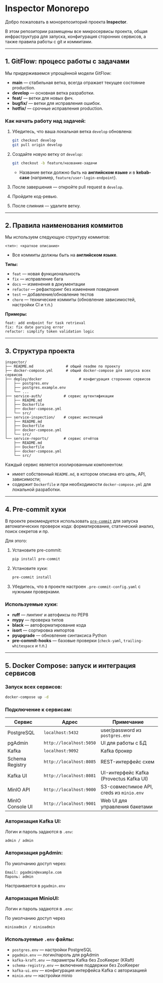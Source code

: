 # Inspector Monorepo

Добро пожаловать в монорепозиторий проекта **Inspector**.

В этом репозитории размещены все микросервисы проекта, общая инфраструктура для запуска, конфигурация сторонних сервисов, а также правила работы с git и коммитами.

---

## 1. GitFlow: процесс работы с задачами

Мы придерживаемся упрощённой модели GitFlow:

* **main** — стабильная ветка, всегда отражает текущее состояние production.
* **develop** — основная ветка разработки.
* **feat/** — ветки для новых фич.
* **bugfix/** — ветки для исправления ошибок.
* **hotfix/** — срочные исправления production.

### Как начать работу над задачей:

1. Убедитесь, что ваша локальная ветка `develop` обновлена:

   ```bash
   git checkout develop
   git pull origin develop
   ```
2. Создайте новую ветку от `develop`:

   ```bash
   git checkout -b feature/название-задачи
   ```

   * Название ветки должно быть на **английском языке** и в **kebab-case** (например, `feature/user-login-endpoint`).
3. После завершения — откройте pull request в `develop`.
4. Пройдите код-ревью.
5. После слияния — удалите ветку.

---

## 2. Правила наименования коммитов

Мы используем следующую структуру коммитов:

```
<тип>: <краткое описание>
```

* Все коммиты должны быть на **английском языке**.

**Типы:**

* `feat` — новая функциональность
* `fix` — исправление бага
* `docs` — изменения в документации
* `refactor` — рефакторинг без изменения поведения
* `test` — добавление/обновление тестов
* `chore` — технические коммиты (обновление зависимостей, настройки CI и т.п.)

**Примеры:**

```
feat: add endpoint for task retrieval
fix: fix date parsing error
refactor: simplify token validation logic
```

---

## 3. Структура проекта

```
inspector/
├── README.md               # общий readme по проекту
├── docker-compose.yml      # общий docker-compose для запуска всех сервисов
├── deploy/docker                 # конфигурация сторонних сервисов
│   ├── postgres.env
│   ├── postgres.example.env
│   └── ...
├── service-auth/          # сервис аутентификации
│   ├── README.md
│   ├── Dockerfile
│   ├── docker-compose.yml
│   └── src/
├── service-inspection/    # сервис инспекций
│   ├── README.md
│   ├── Dockerfile
│   ├── docker-compose.yml
│   └── src/
└── service-reports/       # сервис отчётов
    ├── README.md
    ├── Dockerfile
    ├── docker-compose.yml
    └── src/
```

Каждый сервис является изолированным компонентом:

* имеет собственный `README.md`, в котором описана его цель, API, зависимости;
* содержит `Dockerfile` и при необходимости `docker-compose.yml` для локальной разработки.

---

## 4. Pre-commit хуки

В проекте рекомендуется использовать [`pre-commit`](https://pre-commit.com/) для запуска автоматических проверок кода: форматирование, статический анализ, поиск секретов и пр.

Для этого:

1. Установите pre-commit:

   ```bash
   pip install pre-commit
   ```
2. Установите хуки:

   ```bash
   pre-commit install
   ```
3. Убедитесь, что в проекте настроен `.pre-commit-config.yaml` с нужными проверками.

### Используемые хуки:

* **ruff** — линтинг и автофиксы по PEP8
* **mypy** — проверка типов
* **black** — автоформатирование кода
* **isort** — сортировка импортов
* **pyupgrade** — обновление синтаксиса Python
* **pre-commit-hooks** — базовые проверки (`check-yaml`, `trailing-whitespace` и т.п.)

---

## 5. Docker Compose: запуск и интеграция сервисов

### Запуск всех сервисов:

```bash
docker-compose up -d
```

### Подключение к сервисам:

| Сервис               | Адрес                   | Примечание                               |
| -------------------- | ----------------------- | ---------------------------------------- |
| PostgreSQL           | `localhost:5432`        | user/password из `postgres.env`          |
| pgAdmin              | `http://localhost:5050` | UI для работы с БД                       |
| Kafka                | `localhost:9092`        | Kafka брокер                             |
| Schema Registry      | `http://localhost:8085` | REST-интерфейс схем                      |
| Kafka UI             | `http://localhost:8081` | UI-интерфейс Kafka (Provectus Kafka UI)  |
| MinIO API            | `http://localhost:9000` | S3-совместимое API, creds из `minio.env` |
| MinIO Console UI     | `http://localhost:9001` | Web UI для управления бакетами           |


### Авторизация Kafka UI:

Логин и пароль задаются в `.env`:

```
admin / admin
```

### Авторизация pgAdmin:

По умолчанию доступ через:

```
Email: pgadmin@example.com
Пароль: admin
```

Настраивается в `pgadmin.env`

### Авторизация MinioUI:

Логин и пароль задаются в `.env`:

По умолчанию доступ через
```
minioadmin / minioadmin
```

### Используемые `.env` файлы:

* `postgres.env` — настройки PostgreSQL
* `pgadmin.env` — логин/пароль для pgAdmin
* `kafka-kraft.env` — параметры Kafka без ZooKeeper (KRaft)
* `schema-registry.env` — включение поддержки без ZooKeeper
* `kafka-ui.env` — конфигурация интерфейса Kafka с авторизацией
* `minio.env` — настройки minio
